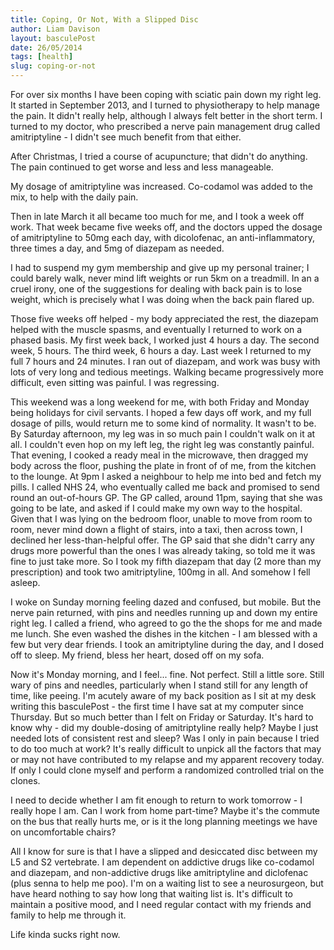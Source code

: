 ```yaml
---
title: Coping, Or Not, With a Slipped Disc
author: Liam Davison
layout: basculePost
date: 26/05/2014
tags: [health]
slug: coping-or-not
---
```

For over six months I have been coping with sciatic pain down my right leg. It started in September 2013, and I turned to physiotherapy to help manage the pain. It didn't really help, although I always felt better in the short term. I turned to my doctor, who prescribed a nerve pain management drug called amitriptyline - I didn't see much benefit from that either.

After Christmas, I tried a course of acupuncture; that didn't do anything. The pain continued to get worse and less and less manageable.

My dosage of amitriptyline was increased. Co-codamol was added to the mix, to help with the daily pain.

Then in late March it all became too much for me, and I took a week off work. That week became five weeks off, and the doctors upped the dosage of amitriptyline to 50mg each day, with dicolofenac, an anti-inflammatory, three times a day, and 5mg of diazepam as needed.

I had to suspend my gym membership and give up my personal trainer; I could barely walk, never mind lift weights or run 5km on a treadmill. In an a cruel irony, one of the suggestions for dealing with back pain is to lose weight, which is precisely what I was doing when the back pain flared up.

Those five weeks off helped - my body appreciated the rest, the diazepam helped with the muscle spasms, and eventually I returned to work on a phased basis. My first week back, I worked just 4 hours a day. The second week, 5 hours. The third week, 6 hours a day. Last week I returned to my full 7 hours and 24 minutes. I ran out of diazepam, and work was busy with lots of very long and tedious meetings. Walking became progressively more difficult, even sitting was painful. I was regressing.

This weekend was a long weekend for me, with both Friday and Monday being holidays for civil servants. I hoped a few days off work, and my full dosage of pills, would return me to some kind of normality. It wasn't to be. By Saturday afternoon, my leg was in so much pain I couldn't walk on it at all. I couldn't even hop on my left leg, the right leg was constantly painful. That evening, I cooked a ready meal in the microwave, then dragged my body across the floor, pushing the plate in front of of me, from the kitchen to the lounge. At 9pm I asked a neighbour to help me into bed and fetch my pills. I called NHS 24, who eventually called me back and promised to send round an out-of-hours GP. The GP called, around 11pm, saying that she was going to be late, and asked if I could make my own way to the hospital. Given that I was lying on the bedroom floor, unable to move from room to room, never mind down a flight of stairs, into a taxi, then across town, I declined her less-than-helpful offer. The GP said that she didn't carry any drugs more powerful than the ones I was already taking, so told me it was fine to just take more. So I took my fifth diazepam that day (2 more than my prescription) and took two amitriptyline, 100mg in all. And somehow I fell asleep.

I woke on Sunday morning feeling dazed and confused, but mobile. But the nerve pain returned, with pins and needles running up and down my entire right leg. I called a friend, who agreed to go the the shops for me and made me lunch. She even washed the dishes in the kitchen - I am blessed with a few but very dear friends. I took an amitriptyline during the day, and I dosed off to sleep. My friend, bless her heart, dosed off on my sofa.

Now it's Monday morning, and I feel... fine. Not perfect. Still a little sore. Still wary of pins and needles, particularly when I stand still for any length of time, like peeing. I'm acutely aware of my back position as I sit at my desk writing this basculePost - the first time I have sat at my computer since Thursday. But so much better than I felt on Friday or Saturday. It's hard to know why - did my double-dosing of amitriptyline really help? Maybe I just needed lots of consistent rest and sleep? Was I only in pain because I tried to do too much at work? It's really difficult to unpick all the factors that may or may not have contributed to my relapse and my apparent recovery today. If only I could clone myself and perform a randomized controlled trial on the clones.

I need to decide whether I am fit enough to return to work tomorrow - I really hope I am. Can I work from home part-time? Maybe it's the commute on the bus that really hurts me, or is it the long planning meetings we have on uncomfortable chairs?

All I know for sure is that I have a slipped and desiccated disc between my L5 and S2 vertebrate. I am dependent on addictive drugs like co-codamol and diazepam, and non-addictive drugs like amitriptyline and diclofenac (plus senna to help me poo). I'm on a waiting list to see a neurosurgeon, but have heard nothing to say how long that waiting list is. It's difficult to maintain a positive mood, and I need regular contact with my friends and family to help me through it.

Life kinda sucks right now.
